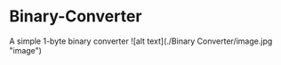 # Binary-Converter
A simple 1-byte binary converter
![alt text](./Binary Converter/image.jpg "image")